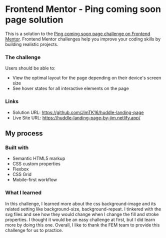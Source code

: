 # Frontend Mentor - Ping coming soon page solution

This is a solution to the [Ping coming soon page challenge on Frontend Mentor](https://www.frontendmentor.io/challenges/ping-single-column-coming-soon-page-5cadd051fec04111f7b848da). Frontend Mentor challenges help you improve your coding skills by building realistic projects.

### The challenge

Users should be able to:

- View the optimal layout for the page depending on their device's screen size
- See hover states for all interactive elements on the page

### Links

- Solution URL: https://github.com/JimTK16/huddle-landing-page
- Live Site URL: https://huddle-landing-page-by-jim.netlify.app/

## My process

### Built with

- Semantic HTML5 markup
- CSS custom properties
- Flexbox
- CSS Grid
- Mobile-first workflow

### What I learned

In this challenge, I learned more about the css background-image and its related setting like background-size, background-repeat. I tinkered with the svg files and see how they would change when I change the fill and stroke properties. I thought it would be an easy challenge at first, but I did learn more by doing this one. Overall, I like to thank the FEM team to provide this challenge for us to practice.
